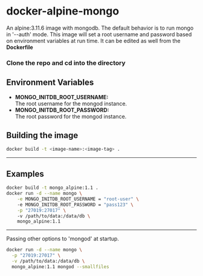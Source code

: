 # docker-alpine-mongo

An alpine:3.11.6 image with mongodb.  The default behavior is to run mongo in
'--auth' mode.  This image will set a root username and password based on
environment variables at run time. It can be edited as well from the **Dockerfile**

### Clone the repo and **cd** into the directory 

## Environment Variables
* **MONGO_INITDB_ROOT_USERNAME:**  
    The root username for the mongod instance.
* **MONGO_INITDB_ROOT_PASSWORD:**  
    The root password for the mongod instance.

## Building the image
```bash
docker build -t <image-name>:<image-tag> .
```
----------------------

## Examples

```bash
docker build -t mongo_alpine:1.1 .
docker run -d --name mongo \
    -e MONGO_INITDB_ROOT_USERNAME = "root-user" \ 
    -e MONGO_INITDB_ROOT_PASSWORD = "pass123" \
    -p "27019:27017" \ 
    -v /path/to/data:/data/db \
    mongo_alpine:1.1
```
----------------------
Passing other options to 'mongod' at startup.
```bash
docker run -d --name mongo \
  -p "27019:27017" \
  -v /path/to/data:/data/db \
  mongo_alpine:1.1 mongod --smallfiles
```
